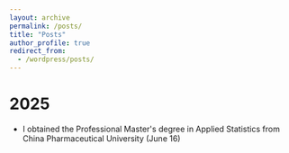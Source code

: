 ```yaml
---
layout: archive
permalink: /posts/
title: "Posts"
author_profile: true
redirect_from:
  - /wordpress/posts/
---
```


2025
======
* I obtained the Professional Master's degree in Applied Statistics from China Pharmaceutical University (June 16)
